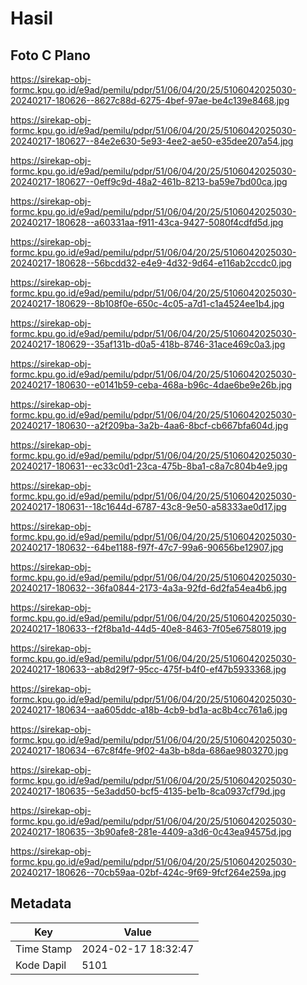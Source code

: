 # Hasil

## Foto C Plano

https://sirekap-obj-formc.kpu.go.id/e9ad/pemilu/pdpr/51/06/04/20/25/5106042025030-20240217-180626--8627c88d-6275-4bef-97ae-be4c139e8468.jpg

https://sirekap-obj-formc.kpu.go.id/e9ad/pemilu/pdpr/51/06/04/20/25/5106042025030-20240217-180627--84e2e630-5e93-4ee2-ae50-e35dee207a54.jpg

https://sirekap-obj-formc.kpu.go.id/e9ad/pemilu/pdpr/51/06/04/20/25/5106042025030-20240217-180627--0eff9c9d-48a2-461b-8213-ba59e7bd00ca.jpg

https://sirekap-obj-formc.kpu.go.id/e9ad/pemilu/pdpr/51/06/04/20/25/5106042025030-20240217-180628--a60331aa-f911-43ca-9427-5080f4cdfd5d.jpg

https://sirekap-obj-formc.kpu.go.id/e9ad/pemilu/pdpr/51/06/04/20/25/5106042025030-20240217-180628--56bcdd32-e4e9-4d32-9d64-e116ab2ccdc0.jpg

https://sirekap-obj-formc.kpu.go.id/e9ad/pemilu/pdpr/51/06/04/20/25/5106042025030-20240217-180629--8b108f0e-650c-4c05-a7d1-c1a4524ee1b4.jpg

https://sirekap-obj-formc.kpu.go.id/e9ad/pemilu/pdpr/51/06/04/20/25/5106042025030-20240217-180629--35af131b-d0a5-418b-8746-31ace469c0a3.jpg

https://sirekap-obj-formc.kpu.go.id/e9ad/pemilu/pdpr/51/06/04/20/25/5106042025030-20240217-180630--e0141b59-ceba-468a-b96c-4dae6be9e26b.jpg

https://sirekap-obj-formc.kpu.go.id/e9ad/pemilu/pdpr/51/06/04/20/25/5106042025030-20240217-180630--a2f209ba-3a2b-4aa6-8bcf-cb667bfa604d.jpg

https://sirekap-obj-formc.kpu.go.id/e9ad/pemilu/pdpr/51/06/04/20/25/5106042025030-20240217-180631--ec33c0d1-23ca-475b-8ba1-c8a7c804b4e9.jpg

https://sirekap-obj-formc.kpu.go.id/e9ad/pemilu/pdpr/51/06/04/20/25/5106042025030-20240217-180631--18c1644d-6787-43c8-9e50-a58333ae0d17.jpg

https://sirekap-obj-formc.kpu.go.id/e9ad/pemilu/pdpr/51/06/04/20/25/5106042025030-20240217-180632--64be1188-f97f-47c7-99a6-90656be12907.jpg

https://sirekap-obj-formc.kpu.go.id/e9ad/pemilu/pdpr/51/06/04/20/25/5106042025030-20240217-180632--36fa0844-2173-4a3a-92fd-6d2fa54ea4b6.jpg

https://sirekap-obj-formc.kpu.go.id/e9ad/pemilu/pdpr/51/06/04/20/25/5106042025030-20240217-180633--f2f8ba1d-44d5-40e8-8463-7f05e6758019.jpg

https://sirekap-obj-formc.kpu.go.id/e9ad/pemilu/pdpr/51/06/04/20/25/5106042025030-20240217-180633--ab8d29f7-95cc-475f-b4f0-ef47b5933368.jpg

https://sirekap-obj-formc.kpu.go.id/e9ad/pemilu/pdpr/51/06/04/20/25/5106042025030-20240217-180634--aa605ddc-a18b-4cb9-bd1a-ac8b4cc761a6.jpg

https://sirekap-obj-formc.kpu.go.id/e9ad/pemilu/pdpr/51/06/04/20/25/5106042025030-20240217-180634--67c8f4fe-9f02-4a3b-b8da-686ae9803270.jpg

https://sirekap-obj-formc.kpu.go.id/e9ad/pemilu/pdpr/51/06/04/20/25/5106042025030-20240217-180635--5e3add50-bcf5-4135-be1b-8ca0937cf79d.jpg

https://sirekap-obj-formc.kpu.go.id/e9ad/pemilu/pdpr/51/06/04/20/25/5106042025030-20240217-180635--3b90afe8-281e-4409-a3d6-0c43ea94575d.jpg

https://sirekap-obj-formc.kpu.go.id/e9ad/pemilu/pdpr/51/06/04/20/25/5106042025030-20240217-180626--70cb59aa-02bf-424c-9f69-9fcf264e259a.jpg


## Metadata

| Key        | Value               |
| ---------- | ------------------- |
| Time Stamp | 2024-02-17 18:32:47 |
| Kode Dapil | 5101                |



